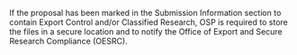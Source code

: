 If the proposal has been marked in the Submission Information section to contain Export Control and/or Classified Research, OSP is required to store the files in a secure location and to notify the Office of Export and Secure Research Compliance (OESRC).
